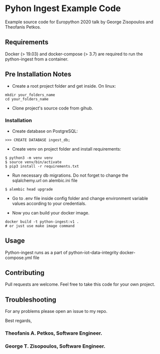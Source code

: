 # Pyhon Ingest Example Code
Example source code for Europython 2020 talk by George Zisopoulos and Theofanis Petkos.

## Requirements
Docker (> 19.03) and docker-compose (> 3.7) are required to run the python-ingest from a container.

## Pre Installation Notes

* Create a root project folder and get inside. On linux:
```
mkdir your_folders_name
cd your_folders_name
```
* Clone project's source code from gihub.

### Installation

* Create database on PostgreSQL:
```
>>> CREATE DATABASE ingest_db;
```
* Create venv on project folder and install requirements:
```
$ python3 -m venv venv
$ source venv/bin/activate
$ pip3 install -r requirements.txt
```
* Run necessary db migrations. Do not forget to change the sqlalchemy.url on alembic.ini file
```
$ alembic head upgrade
```
* Go to .env file inside config folder and change environment variable values according to your credentials.

* Now you can build your docker image.
```
docker build -t python-ingest:v1 .
# or just use make image command
```

## Usage

Python-ingest runs as a part of python-iot-data-integrity docker-compose.yml file

## Contributing

Pull requests are welcome. Feel free to take this code for your own project.

## Troubleshooting

For any problems please open an issue to my repo.

Best regards,
### Theofanis A. Petkos, Software Engineer.
### George T. Zisopoulos, Software Engineer.